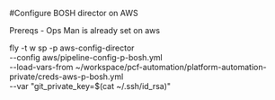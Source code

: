 #Configure BOSH director on AWS

Prereqs -
Ops Man is already set on aws

fly -t w sp -p aws-config-director \
--config aws/pipeline-config-p-bosh.yml \
--load-vars-from ~/workspace/pcf-automation/platform-automation-private/creds-aws-p-bosh.yml \
--var "git_private_key=$(cat ~/.ssh/id_rsa)"
